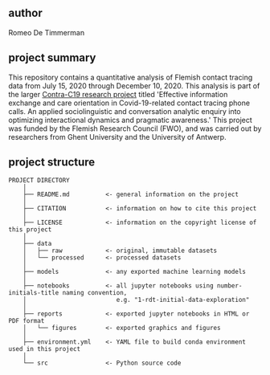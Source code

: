 author
------

Romeo De Timmerman


project summary
---------------

This repository contains a quantitative analysis of Flemish contact tracing  data from July 15, 2020 through December 10, 2020. This analysis is part of the larger [Contra-C19 research project](https://www.coronacontactonderzoek.ugent.be/in-english/) titled 'Effective information exchange and care orientation in Covid-19-related contact tracing phone calls. An applied sociolinguistic and conversation analytic enquiry into optimizing interactional dynamics and pragmatic awareness.' This project was funded by the Flemish Research Council (FWO), and was carried out by researchers from Ghent University and the University of Antwerp.


project structure
-----------------

```
PROJECT DIRECTORY
    │
    ├── README.md          <- general information on the project
    │
    ├── CITATION           <- information on how to cite this project
    │
    ├── LICENSE            <- information on the copyright license of this project
    │
    ├── data
    │   ├── raw            <- original, immutable datasets
    │   └── processed      <- processed datasets 
    │
    ├── models             <- any exported machine learning models
    │
    ├── notebooks          <- all jupyter notebooks using number-initials-title naming convention,
    │                         e.g. "1-rdt-initial-data-exploration"
    │
    ├── reports            <- exported jupyter notebooks in HTML or PDF format
    │   └── figures        <- exported graphics and figures
    │
    ├── environment.yml    <- YAML file to build conda environment used in this project
    │
    └── src                <- Python source code
```